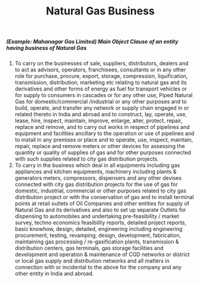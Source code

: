 ﻿---
title: "Natural Gas Business"
weight: 348
layout: docs
---

##### (Example: Mahanagar Gas Limited) Main Object Clause of an entity having business of Natural Gas


1. To carry on the businesses of sale, suppliers, distributors, dealers and to act as advisors, operators, franchisees, consultants or in any other role for purchase, procure, export, storage, compression, liquification, transmission, distribution, marketing etc relating to natural gas and its derivatives and other forms of energy as fuel for transport vehicles or for supply to consumers in cascades or for any other use, Piped Natural Gas for domestic/commercial /industrial or any other purposes and to build, operate, and transfer any network or supply chain engaged in or related thereto in India and abroad and to construct, lay, operate, use, lease, hire, inspect, maintain, improve, enlarge, alter, protect, repair, replace and remove, and to carry out works in respect of pipelines and equipment and facilities ancillary to the operation or use of pipelines and to install in any premises or place and to operate, use, inspect, maintain, repair, replace and remove meters or other devices for assessing the quantity or quality of supplies of gas and for other purposes connected with such supplies related to city gas distribution projects.
2. To carry in the business which deal in all equipments including gas appliances and kitchen equipments, machinery including plants & generators meters, compressors, dispensers and any other devises connected with city gas distribution projects for the use of gas for domestic, industrial, commercial or other purposes related to city gas distribution project or with the conservation of gas and to install terminal points at retail outlets of Oil Companies and other entities for supply of Natural Gas and its derivatives and also to set up separate Outlets for dispensing to automobiles and undertaking pre-feasibility / market survey, techno economics feasibility reports, detailed project reports, basic knowhow, design, detailed, engineering including engineering procurement, testing, revamping, design, development, fabrication, maintaining gas processing / re-gasification plants, transmission & distribution centers, gas terminals, gas storage facilities and development and operation & maintenance of CGD networks or district or local gas supply and distribution networks and all matters in connection with or incidental to the above for the company and any other entity in India and abroad.
